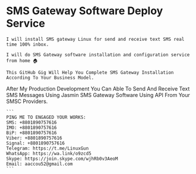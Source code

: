 # SMS Gateway Software Deploy Service 
```
I will install SMS gateway Linux for send and receive text SMS real time 100% inbox.

I will do SMS Gateway software installation and configuration service from home 🏠

This GitHub Gig Will Help You Complete SMS Gateway Installation According To Your Business Model.
```
After My Production Development You Can Able To Send And Receive Text SMS Messages Using Jasmin SMS Gateway Software Using API From Your SMSC Providers.
````
```
PING ME TO ENGAGED YOUR WORKS:
SMS: +8801890757616
IMO: +8801890757616
BiP: +8801890757616
Viber: +8801890757616
Signal: +8801890757616
Telegram: https://t.me/LinuxGun
WhatsApp: https://wa.link/o9zcd5
Skype: https://join.skype.com/wjhRb0v3AeoM
Email: aaccou52@gmail.com
```
